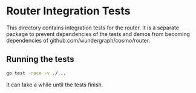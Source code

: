# Router Integration Tests

This directory contains integration tests for the router. It is a separate package
to prevent dependencies of the tests and demos from becoming dependencies of
github.com/wundergraph/cosmo/router.

## Running the tests

```bash
go test -race -v ./...
```

It can take a while until the tests finish.
